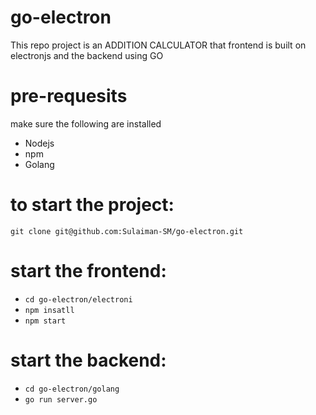 # go-electron
This repo project is an ADDITION CALCULATOR that frontend is built on electronjs and the backend using GO

# pre-requesits
make sure the following are installed
* Nodejs
* npm
* Golang

# to start the project:
`git clone git@github.com:Sulaiman-SM/go-electron.git`

# start the frontend:
* `cd go-electron/electroni`
* `npm insatll`
* `npm start`

# start the backend:
* `cd go-electron/golang`
* `go run server.go`